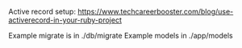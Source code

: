 Active record setup: https://www.techcareerbooster.com/blog/use-activerecord-in-your-ruby-project

Example migrate is in ./db/migrate
Example models in ./app/models
